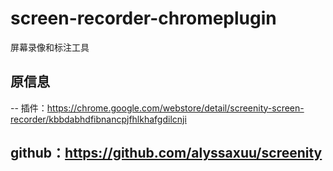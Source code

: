 # screen-recorder-chromeplugin

屏幕录像和标注工具


## 原信息
--
插件：https://chrome.google.com/webstore/detail/screenity-screen-recorder/kbbdabhdfibnancpjfhlkhafgdilcnji

github：https://github.com/alyssaxuu/screenity
--